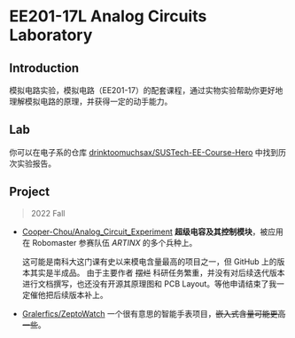 # EE201-17L Analog Circuits Laboratory

## Introduction
模拟电路实验，模拟电路（EE201-17）的配套课程，通过实物实验帮助你更好地理解模拟电路的原理，并获得一定的动手能力。

## Lab
你可以在电子系的仓库 [drinktoomuchsax/SUSTech-EE-Course-Hero](https://github.getafreenode.com/drinktoomuchsax/SUSTech-EE-Course-Hero?tab=readme-ov-file#flushed-ee201-17l-%E6%A8%A1%E6%8B%9F%E7%94%B5%E8%B7%AF%E5%AE%9E%E9%AA%8C-analog-circuits-laboratory) 中找到历次实验报告。

## Project

> 2022 Fall

- [Cooper-Chou/Analog_Circuit_Experiment](https://github.com/Cooper-Chou/Analog_Circuit_Experiment)
    **超级电容及其控制模块**，被应用在 Robomaster 参赛队伍 *ARTINX* 的多个兵种上。

    这可能是南科大这门课有史以来模电含量最高的项目之一，但 GitHub 上的版本其实是半成品。
    由于主要作者 ~~摆烂~~ 科研任务繁重，并没有对后续迭代版本进行文档撰写，也还没有开源其原理图和 PCB Layout。等他申请结束了我一定催他把后续版本补上。

- [Gralerfics/ZeptoWatch](https://github.com/Gralerfics/ZeptoWatch)
    一个很有意思的智能手表项目，~~嵌入式含量可能更高一些~~。    